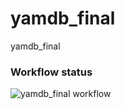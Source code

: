 # yamdb_final
yamdb_final 

### Workflow status
![yamdb_final workflow](https://github.com/feyaschuk/yamdb_final/actions/workflows/yamdb_workflow.yml/badge.svg)